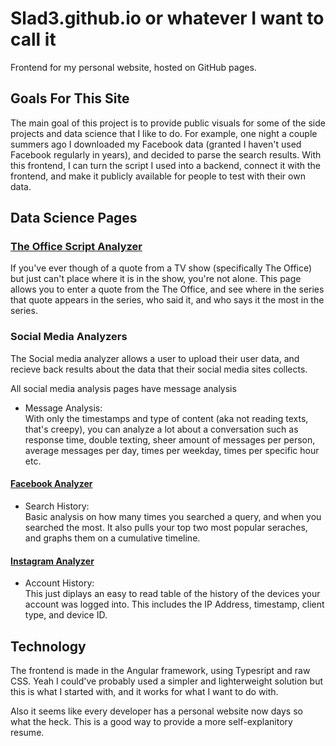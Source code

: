 # Slad3.github.io or whatever I want to call it

Frontend for my personal website, hosted on GitHub pages.

## Goals For This Site

The main goal of this project is to provide public visuals for some of the side projects and data science that I like to do. For example, one night a couple summers ago I downloaded my Facebook data (granted I haven't used Facebook regularly in years), and decided to parse the search results. With this frontend, I can turn the script I used into a backend, connect it with the frontend, and make it publicly available for people to test with their own data.


## Data Science Pages


### [The Office Script Analyzer](https://benbarcaskey.com/TheOffice)

If you've ever though of a quote from a TV show (specifically The Office) but just can't place where it is in the show, you're not alone. This page allows you to enter a quote from the The Office, and see where in the series that quote appears in the series, who said it, and who says it the most in the series.


### Social Media Analyzers

The Social media analyzer allows a user to upload their user data, and recieve back results about the data that their social media sites collects.

All social media analysis pages have message analysis

- Message Analysis: \
With only the timestamps and type of content (aka not reading texts, that's creepy), you can analyze a lot about a conversation such as response time, double texting, sheer amount of messages per person, average messages per day, times per weekday, times per specific hour etc.

#### **[Facebook Analyzer](https://benbarcaskey.com/Facebook)**

- Search History:\
	Basic analysis on how many times you searched a query, and when you searched the most. It also pulls your top two most popular seraches, and graphs them on a cumulative timeline.

#### **[Instagram Analyzer](https://benbarcaskey.com/Instagram)**

- Account History:\
	This just diplays an easy to read table of the history of the devices your account was logged into. This includes the IP Address, timestamp, client type, and device ID.


## Technology

The frontend is made in the Angular framework, using Typesript and raw CSS. Yeah I could've probably used a simpler and lighterweight solution but this is what I started with, and it works for what I want to do with.



Also it seems like every developer has a personal website now days so what the heck. This is a good way to provide a more self-explanitory resume.

